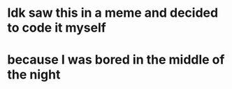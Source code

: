 # Idk saw this in a meme and decided to code it myself
# because I was bored in the middle of the night
